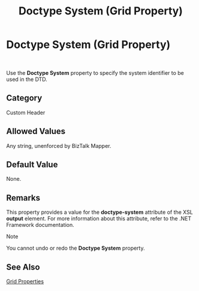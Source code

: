 ﻿---
title: Doctype System (Grid Property)
TOCTitle: Doctype System (Grid Property)
ms:assetid: 35217ea9-4bb6-41af-8671-8346db933c5a
ms:mtpsurl: https://msdn.microsoft.com/library/Aa559549(v=BTS.80)
ms:contentKeyID: 51527299
ms.date: 08/30/2017
mtps_version: v=BTS.80
---

# Doctype System (Grid Property)

 

Use the **Doctype System** property to specify the system identifier to be used in the DTD.

## Category

Custom Header

## Allowed Values

Any string, unenforced by BizTalk Mapper.

## Default Value

None.

## Remarks

This property provides a value for the **doctype-system** attribute of the XSL **output** element. For more information about this attribute, refer to the .NET Framework documentation.


> [!NOTE]
> <P>You cannot undo or redo the <STRONG>Doctype System</STRONG> property.</P>



## See Also

[Grid Properties](grid-properties.md)

